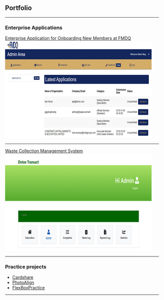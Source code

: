 ## Portfolio

---

### Enterprise Applications 

[Enterprise Application for Onboarding New Members at FMDQ](http://188.166.147.52/fmdq/mrois/index.php)
<img src="images/thumbnail1.PNG"/>

---
[Waste Collection Management System](http://13.58.226.102/)
<img src="images/thumbnail2.PNG"/>

---

### Practice projects

- [Cardshare](http://cardshare.netlify.com/)
- [PhotoAlign](https://github.com/sakeyehp/)
- [FlexBoxPractice](http://github.com/sakeyehp/)

---
